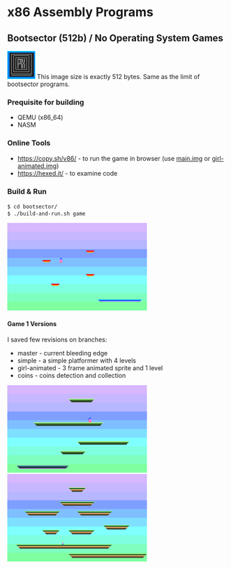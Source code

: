 # x86 Assembly Programs

## Bootsector (512b) / No Operating System Games
![512 bytes image](bootsector/resources/512bytes.gif)
This image size is exactly 512 bytes. Same as the limit of bootsector programs.


### Prequisite for building
- QEMU (x86_64)
- NASM

### Online Tools
- https://copy.sh/v86/ - to run the game in browser (use [main.img](bootsector/floppies/main.img) or [girl-animated.img](bootsector/floppies/girl-animated.img))
- https://hexed.it/ - to examine code

### Build & Run
```
$ cd bootsector/
$ ./build-and-run.sh game
```
![Screenshot](bootsector/resources/game-main.png)

#### Game 1 Versions
I saved few revisions on branches:
- master - current bleeding edge
- simple - a simple platformer with 4 levels
- girl-animated - 3 frame animated sprite and 1 level
- coins - coins detection and collection

![Screenshot](bootsector/resources/simple.png)
![Screenshot](bootsector/resources/girl-animated.png)